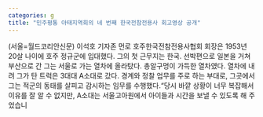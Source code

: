 ```yaml
---
categories: g
title: "민주평통 아태지역회의 네 번째 한국전참전용사 회고영상 공개"
---
```

(서울=월드코리안신문) 이석호 기자존 먼로 호주한국전참전용사협회 회장은 1953년 20살 나이에 호주 정규군에 입대했다. 그의 첫 근무지는 한국. 선박편으로 일본을 거쳐 부산으로 간 그는 서울로 가는 열차에 올라탔다. 총알구멍이 가득한 열차였다. 열차에 내려 그가 탄 트럭은 3대대 A소대로 갔다. 경계와 정찰 업무를 주로 하는 부대로, 그곳에서 그는 적군의 동태를 살피고 감시하는 임무를 수행했다.&ldquo;당시 바깥 상황이 너무 복잡해서 이유를 잘 알 수 없지만, A소대는 서울고아원에서 아이들과 시간을 보낼 수 있도록 해 주었습니